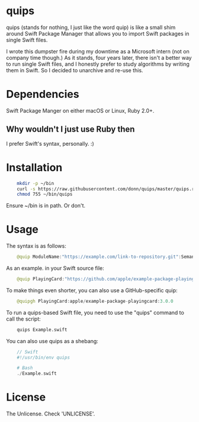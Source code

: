 # quips
quips (stands for nothing, I just like the word quip) is like a small shim around Swift Package Manager that allows you to import Swift packages in single Swift files.

I wrote this dumpster fire during my downtime as a Microsoft intern (not on company time though.) As it stands, four years later, there isn't a better way to run single Swift files, and I honestly prefer to study algorithms by writing them in Swift. So I decided to unarchive and re-use this.

# Dependencies
Swift Package Manger on either macOS or Linux, Ruby 2.0+.

## Why wouldn't I just use Ruby then
I prefer Swift's syntax, personally. :)

# Installation
```bash
    mkdir -p ~/bin
    curl -s https://raw.githubusercontent.com/donn/quips/master/quips.rb > ~/bin/quips
    chmod 755 ~/bin/quips
```

Ensure ~/bin is in path. Or don't.

# Usage
The syntax is as follows:
```swift
    @quip ModuleName:"https://example.com/link-to-repository.git":SemanticVersion
```

As an example. in your Swift source file:

```swift
    @quip PlayingCard:"https://github.com/apple/example-package-playingcard.git":3.0.0
```

To make things even shorter, you can also use a GitHub-specific quip:

```swift
    @quipgh PlayingCard:apple/example-package-playingcard:3.0.0
```

To run a quips-based Swift file, you need to use the "quips" command to call the script:

```bash
    quips Example.swift
```

You can also use quips as a shebang:

```php
    // Swift
    #!/usr/bin/env quips

    # Bash
    ./Example.swift
```

# License
The Unlicense. Check 'UNLICENSE'.
